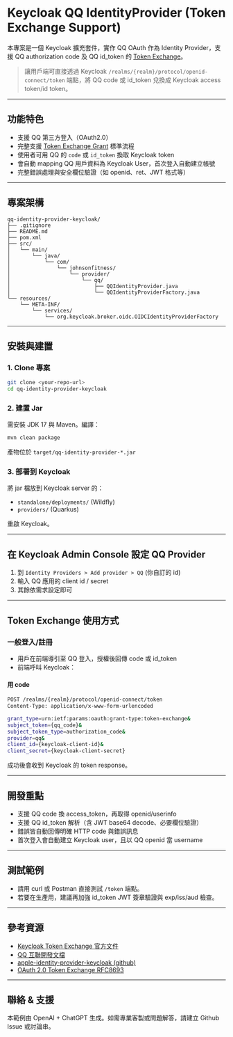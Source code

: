 # Keycloak QQ IdentityProvider (Token Exchange Support)

本專案是一個 Keycloak 擴充套件，實作 QQ OAuth 作為 Identity Provider，支援 QQ authorization code 及 QQ id_token 的 [Token Exchange](https://datatracker.ietf.org/doc/html/rfc8693)。

> 讓用戶端可直接透過 Keycloak `/realms/{realm}/protocol/openid-connect/token` 端點，將 QQ code 或 id_token 兌換成 Keycloak access token/id token。

---

## 功能特色

- 支援 QQ 第三方登入（OAuth2.0）
- 完整支援 [Token Exchange Grant](https://datatracker.ietf.org/doc/html/rfc8693) 標準流程
- 使用者可用 QQ 的 `code` 或 `id_token` 換取 Keycloak token
- 會自動 mapping QQ 用戶資料為 Keycloak User，首次登入自動建立帳號
- 完整錯誤處理與安全欄位驗證（如 openid、ret、JWT 格式等）

---

## 專案架構

```
qq-identity-provider-keycloak/
├── .gitignore
├── README.md
├── pom.xml
├── src/
│   └── main/
│       └── java/
│           └── com/
│               └── johnsonfitness/
│                   └── provider/
│                       └── qq/
│                           ├── QQIdentityProvider.java
│                           └── QQIdentityProviderFactory.java
└── resources/
    └── META-INF/
        └── services/
            └── org.keycloak.broker.oidc.OIDCIdentityProviderFactory
```

---

## 安裝與建置

### 1. Clone 專案
```bash
git clone <your-repo-url>
cd qq-identity-provider-keycloak
```

### 2. 建置 Jar
需安裝 JDK 17 與 Maven。編譯：
```bash
mvn clean package
```
產物位於 `target/qq-identity-provider-*.jar`

### 3. 部署到 Keycloak
將 jar 檔放到 Keycloak server 的：
- `standalone/deployments/` (Wildfly)
- `providers/` (Quarkus)

重啟 Keycloak。

---

## 在 Keycloak Admin Console 設定 QQ Provider

1. 到 `Identity Providers > Add provider > QQ` (你自訂的 id)
2. 輸入 QQ 應用的 client id / secret
3. 其餘依需求設定即可

---

## Token Exchange 使用方式

### 一般登入/註冊
- 用戶在前端導引至 QQ 登入，授權後回傳 code 或 id_token
- 前端呼叫 Keycloak：

#### 用 code
```bash
POST /realms/{realm}/protocol/openid-connect/token
Content-Type: application/x-www-form-urlencoded

grant_type=urn:ietf:params:oauth:grant-type:token-exchange&
subject_token={qq_code}&
subject_token_type=authorization_code&
provider=qq&
client_id={keycloak-client-id}&
client_secret={keycloak-client-secret}
```

成功後會收到 Keycloak 的 token response。

---

## 開發重點
- 支援 QQ code 換 access_token，再取得 openid/userinfo
- 支援 QQ id_token 解析（含 JWT base64 decode、必要欄位驗證）
- 錯誤皆自動回傳明確 HTTP code 與錯誤訊息
- 首次登入會自動建立 Keycloak user，且以 QQ openid 當 username

---

## 測試範例

- 請用 curl 或 Postman 直接測試 `/token` 端點。
- 若要在生產用，建議再加強 id_token JWT 簽章驗證與 exp/iss/aud 檢查。

---

## 參考資源
- [Keycloak Token Exchange 官方文件](https://www.keycloak.org/docs/latest/server_development/#_token-exchange)
- [QQ 互聯開發文檔](https://wiki.connect.qq.com/)
- [apple-identity-provider-keycloak (github)](https://github.com/klausbetz/apple-identity-provider-keycloak)
- [OAuth 2.0 Token Exchange RFC8693](https://datatracker.ietf.org/doc/html/rfc8693)

---

## 聯絡 & 支援
本範例由 OpenAI + ChatGPT 生成。如需專業客製或問題解答，請建立 Github Issue 或討論串。

